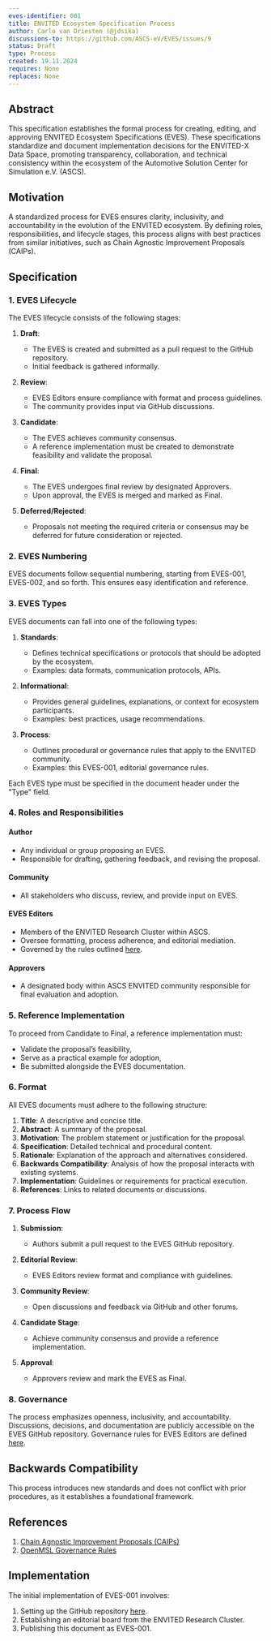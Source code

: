 ```yaml
---
eves-identifier: 001
title: ENVITED Ecosystem Specification Process
author: Carlo van Driesten (@jdsika)
discussions-to: https://github.com/ASCS-eV/EVES/issues/9
status: Draft
type: Process
created: 19.11.2024
requires: None  
replaces: None  
---
```


## Abstract

This specification establishes the formal process for creating, editing, and approving ENVITED Ecosystem Specifications (EVES).
These specifications standardize and document implementation decisions for the ENVITED-X Data Space, promoting transparency, collaboration, and technical consistency within the ecosystem of the Automotive Solution Center for Simulation e.V. (ASCS).

## Motivation

A standardized process for EVES ensures clarity, inclusivity, and accountability in the evolution of the ENVITED ecosystem. By defining roles, responsibilities, and lifecycle stages, this process aligns with best practices from similar initiatives, such as Chain Agnostic Improvement Proposals (CAIPs).

## Specification

### 1. EVES Lifecycle

The EVES lifecycle consists of the following stages:

1. **Draft**:
   - The EVES is created and submitted as a pull request to the GitHub repository.
   - Initial feedback is gathered informally.

2. **Review**:
   - EVES Editors ensure compliance with format and process guidelines.
   - The community provides input via GitHub discussions.

3. **Candidate**:
   - The EVES achieves community consensus.
   - A reference implementation must be created to demonstrate feasibility and validate the proposal.

4. **Final**:
   - The EVES undergoes final review by designated Approvers.
   - Upon approval, the EVES is merged and marked as Final.

5. **Deferred/Rejected**:
   - Proposals not meeting the required criteria or consensus may be deferred for future consideration or rejected.

### 2. EVES Numbering

EVES documents follow sequential numbering, starting from EVES-001, EVES-002, and so forth. This ensures easy identification and reference.

### 3. EVES Types

EVES documents can fall into one of the following types:

1. **Standards**:
   - Defines technical specifications or protocols that should be adopted by the ecosystem.
   - Examples: data formats, communication protocols, APIs.

2. **Informational**:
   - Provides general guidelines, explanations, or context for ecosystem participants.
   - Examples: best practices, usage recommendations.

3. **Process**:
   - Outlines procedural or governance rules that apply to the ENVITED community.
   - Examples: this EVES-001, editorial governance rules.

Each EVES type must be specified in the document header under the "Type" field.

### 4. Roles and Responsibilities

#### Author

- Any individual or group proposing an EVES.
- Responsible for drafting, gathering feedback, and revising the proposal.

#### Community

- All stakeholders who discuss, review, and provide input on EVES.

#### EVES Editors

- Members of the ENVITED Research Cluster within ASCS.
- Oversee formatting, process adherence, and editorial mediation.
- Governed by the rules outlined [here](https://openmsl.github.io/doc/OpenMSL/organization/governance_rules.html).

#### Approvers

- A designated body within ASCS ENVITED community responsible for final evaluation and adoption.

### 5. Reference Implementation

To proceed from Candidate to Final, a reference implementation must:

- Validate the proposal’s feasibility,
- Serve as a practical example for adoption,
- Be submitted alongside the EVES documentation.

### 6. Format

All EVES documents must adhere to the following structure:

1. **Title**: A descriptive and concise title.
2. **Abstract**: A summary of the proposal.
3. **Motivation**: The problem statement or justification for the proposal.
4. **Specification**: Detailed technical and procedural content.
5. **Rationale**: Explanation of the approach and alternatives considered.
6. **Backwards Compatibility**: Analysis of how the proposal interacts with existing systems.
7. **Implementation**: Guidelines or requirements for practical execution.
8. **References**: Links to related documents or discussions.

### 7. Process Flow

1. **Submission**:
   - Authors submit a pull request to the EVES GitHub repository.

2. **Editorial Review**:
   - EVES Editors review format and compliance with guidelines.

3. **Community Review**:
   - Open discussions and feedback via GitHub and other forums.

4. **Candidate Stage**:
   - Achieve community consensus and provide a reference implementation.

5. **Approval**:
   - Approvers review and mark the EVES as Final.

### 8. Governance

The process emphasizes openness, inclusivity, and accountability. Discussions, decisions, and documentation are publicly accessible on the EVES GitHub repository. Governance rules for EVES Editors are defined [here](https://openmsl.github.io/doc/OpenMSL/organization/governance_rules.html).

## Backwards Compatibility

This process introduces new standards and does not conflict with prior procedures, as it establishes a foundational framework.

## References

1. [Chain Agnostic Improvement Proposals (CAIPs)](https://github.com/ChainAgnostic/CAIPs)
2. [OpenMSL Governance Rules](https://openmsl.github.io/doc/OpenMSL/organization/governance_rules.html)

## Implementation

The initial implementation of EVES-001 involves:

1. Setting up the GitHub repository [here](https://github.com/ASCS-eV/EVES).
2. Establishing an editorial board from the ENVITED Research Cluster.
3. Publishing this document as EVES-001.
